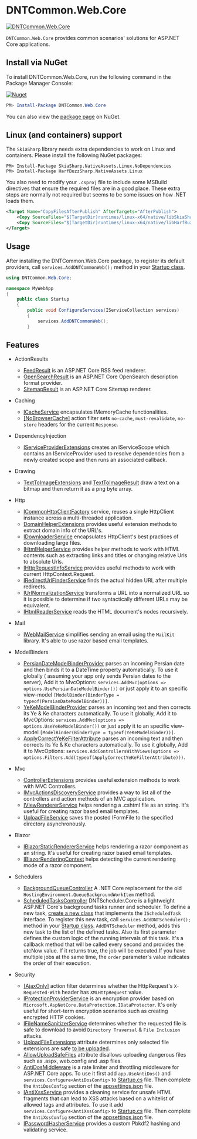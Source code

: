 # DNTCommon.Web.Core

[![DNTCommon.Web.Core](https://github.com/VahidN/DNTCommon.Web.Core/workflows/.NET%20Core%20Build/badge.svg)](https://github.com/VahidN/DNTCommon.Web.Core)

`DNTCommon.Web.Core` provides common scenarios' solutions for ASP.NET Core applications.

## Install via NuGet

To install DNTCommon.Web.Core, run the following command in the Package Manager Console:

[![Nuget](https://img.shields.io/nuget/v/DNTCommon.Web.Core)](http://www.nuget.org/packages/DNTCommon.Web.Core/)
```powershell
PM> Install-Package DNTCommon.Web.Core
```

You can also view the [package page](http://www.nuget.org/packages/DNTCommon.Web.Core/) on NuGet.

## Linux (and containers) support

The `SkiaSharp` library needs extra dependencies to work on Linux and containers. Please install the following NuGet
packages:

```
PM> Install-Package SkiaSharp.NativeAssets.Linux.NoDependencies
PM> Install-Package HarfBuzzSharp.NativeAssets.Linux
```

You also need to modify your `.csproj` file to include some MSBuild directives that ensure the required files are in a
good place. These extra steps are normally not required but seems to be some issues on how .NET loads them.

```xml
<Target Name="CopyFilesAfterPublish" AfterTargets="AfterPublish">
    <Copy SourceFiles="$(TargetDir)runtimes/linux-x64/native/libSkiaSharp.so" DestinationFolder="$([System.IO.Path]::GetFullPath('$(PublishDir)'))/bin/" />
    <Copy SourceFiles="$(TargetDir)runtimes/linux-x64/native/libHarfBuzzSharp.so" DestinationFolder="$([System.IO.Path]::GetFullPath('$(PublishDir)'))/bin/" />    
</Target>
```

## Usage

After installing the DNTCommon.Web.Core package, to register its default providers, call `services.AddDNTCommonWeb();`
method in
your [Startup class](https://github.com/VahidN/DNTCommon.Web.Core/tree/master/src/DNTCommon.Web.Core.TestWebApp/Startup.cs).

```csharp
using DNTCommon.Web.Core;

namespace MyWebApp
{
    public class Startup
    {
        public void ConfigureServices(IServiceCollection services)
        {
            services.AddDNTCommonWeb();
        }
```

## Features

- ActionResults

    - [FeedResult](https://github.com/VahidN/DNTCommon.Web.Core/tree/master/src/DNTCommon.Web.Core.TestWebApp/Controllers/FeedResultController.cs)
      is an ASP.NET Core RSS feed renderer.
    - [OpenSearchResult](https://github.com/VahidN/DNTCommon.Web.Core/tree/master/src/DNTCommon.Web.Core.TestWebApp/Controllers/OpenSearchController.cs)
      is an ASP.NET Core OpenSearch description format provider.
    - [SitemapResult](https://github.com/VahidN/DNTCommon.Web.Core/tree/master/src/DNTCommon.Web.Core.TestWebApp/Controllers/SitemapResultController.cs)
      is an ASP.NET Core Sitemap renderer.

- Caching

    - [ICacheService](https://github.com/VahidN/DNTCommon.Web.Core/tree/master/src/DNTCommon.Web.Core.TestWebApp/Controllers/CacheServiceController.cs)
      encapsulates IMemoryCache functionalities.
    - [[NoBrowserCache]](https://github.com/VahidN/DNTCommon.Web.Core/tree/master/src/DNTCommon.Web.Core.TestWebApp/Controllers/CacheManagerExtentionsController.cs)
      action filter sets `no-cache`, `must-revalidate`, `no-store` headers for the current `Response`.

- DependencyInjection

    - [IServiceProviderExtensions](https://github.com/VahidN/DNTCommon.Web.Core/tree/master/src/DNTCommon.Web.Core/DependencyInjection/IServiceProviderExtensions.cs)
      creates an IServiceScope which contains an IServiceProvider used to resolve dependencies from a newly created
      scope and then runs an associated callback.

- Drawing

    - [TextToImageExtensions](https://github.com/VahidN/DNTCommon.Web.Core/tree/master/src/DNTCommon.Web.Core.TestWebApp/Controllers/TextToImageController.cs)
      and [TextToImageResult](https://github.com/VahidN/DNTCommon.Web.Core/tree/master/src/DNTCommon.Web.Core.TestWebApp/Controllers/TextToImageController.cs)
      draw a text on a bitmap and then return it as a png byte array.

- Http

    - [ICommonHttpClientFactory](https://github.com/VahidN/DNTCommon.Web.Core/tree/master/src/DNTCommon.Web.Core.TestWebApp/Controllers/CommonHttpClientFactoryController.cs)
      service, reuses a single HttpClient instance across a multi-threaded application.
    - [DomainHelperExtensions](https://github.com/VahidN/DNTCommon.Web.Core/tree/master/src/DNTCommon.Web.Core.TestWebApp/Views/DomainHelperExtensions/Index.cshtml)
      provides useful extension methods to extract domain info of the URL's.
    - [IDownloaderService](https://github.com/VahidN/DNTCommon.Web.Core/tree/master/src/DNTCommon.Web.Core.TestWebApp/Controllers/DownloaderServiceController.cs)
      encapsulates HttpClient's best practices of downloading large files.
    - [IHtmlHelperService](https://github.com/VahidN/DNTCommon.Web.Core/tree/master/src/DNTCommon.Web.Core.Tests/HtmlHelperServiceTests.cs)
      provides helper methods to work with HTML contents such as extracting links and titles or changing relative Urls
      to absolute Urls.
    - [IHttpRequestInfoService](https://github.com/VahidN/DNTCommon.Web.Core/tree/master/src/DNTCommon.Web.Core.TestWebApp/Views/HttpRequestInfo/Index.cshtml)
      provides useful methods to work with current HttpContext.Request.
    - [IRedirectUrlFinderService](https://github.com/VahidN/DNTCommon.Web.Core/tree/master/src/DNTCommon.Web.Core.TestWebApp/Controllers/RedirectUrlFinderServiceController.cs)
      finds the actual hidden URL after multiple redirects.
    - [IUrlNormalizationService](https://github.com/VahidN/DNTCommon.Web.Core/tree/master/src/DNTCommon.Web.Core.Tests/UrlNormalizationServiceTests.cs)
      transforms a URL into a normalized URL so it is possible to determine if two syntactically different URLs may be
      equivalent.
    - [IHtmlReaderService](https://github.com/VahidN/DNTCommon.Web.Core/tree/master/src/DNTCommon.Web.Core.Tests/HtmlReaderServiceTests.cs)
      reads the HTML document's nodes recursively.

- Mail

    - [IWebMailService](https://github.com/VahidN/DNTCommon.Web.Core/tree/master/src/DNTCommon.Web.Core.TestWebApp/Controllers/WebMailServiceController.cs)
      simplifies sending an email using the `MailKit` library. It's able to use razor based email templates.

- ModelBinders

    - [PersianDateModelBinderProvider](https://github.com/VahidN/DNTCommon.Web.Core/tree/master/src/DNTCommon.Web.Core.TestWebApp/Views/PersianDateModelBinder/Index.cshtml)
      parses an incoming Persian date and then binds it to a DateTime property automatically. To use it globally (
      assuming your app only sends Persian dates to the server), Add it to
      MvcOptions: `services.AddMvc(options => options.UsePersianDateModelBinder())` or just apply it to an specific
      view-model `[ModelBinder(BinderType = typeof(PersianDateModelBinder))]`.
    - [YeKeModelBinderProvider](https://github.com/VahidN/DNTCommon.Web.Core/tree/master/src/DNTCommon.Web.Core.TestWebApp/Views/YeKeModelBinder/Index.cshtml)
      parses an incoming text and then corrects its Ye & Ke characters automatically. To use it globally, Add it to
      MvcOptions: `services.AddMvc(options => options.UseYeKeModelBinder())` or just apply it to an specific
      view-model `[ModelBinder(BinderType = typeof(YeKeModelBinder))]`.
    - [ApplyCorrectYeKeFilterAttribute](https://github.com/VahidN/DNTCommon.Web.Core/tree/master/src/DNTCommon.Web.Core.TestWebApp/Views/YeKeModelBinder/Index.cshtml)
      parses an incoming text and then corrects its Ye & Ke characters automatically. To use it globally, Add it to
      MvcOptions: `services.AddControllersWithViews(options => options.Filters.Add(typeof(ApplyCorrectYeKeFilterAttribute)))`.


- Mvc

    - [ControllerExtensions](https://github.com/VahidN/DNTCommon.Web.Core/tree/master/src/DNTCommon.Web.Core.TestWebApp/Controllers/ControllerExtensionsController.cs)
      provides useful extension methods to work with MVC Controllers.
    - [IMvcActionsDiscoveryService](https://github.com/VahidN/DNTCommon.Web.Core/tree/master/src/DNTCommon.Web.Core.TestWebApp/Controllers/MvcActionsDiscoveryController.cs)
      provides a way to list all of the controllers and action methods of an MVC application.
    - [IViewRendererService](https://github.com/VahidN/DNTCommon.Web.Core/tree/master/src/DNTCommon.Web.Core.TestWebApp/Controllers/ViewRendererServiceController.cs)
      helps rendering a .cshtml file as an string. It's useful for creating razor based email templates.
    - [UploadFileService](https://github.com/VahidN/DNTCommon.Web.Core/tree/master/src/DNTCommon.Web.Core.TestWebApp/Controllers/AllowUploadSafeFilesController.cs)
      saves the posted IFormFile to the specified directory asynchronously.


- Blazor

    - [IBlazorStaticRendererService](https://github.com/VahidN/DNTCommon.Web.Core/tree/master/src/DNTCommon.Web.Core/Blazor/IBlazorStaticRendererService.cs)
      helps rendering a razor component as an string. It's useful for creating razor based email templates.
    - [IBlazorRenderingContext](https://github.com/VahidN/DNTCommon.Web.Core/tree/master/src/DNTCommon.Web.Core/Blazor/IBlazorRenderingContext.cs)
      helps detecting the current rendering mode of a razor component.


- Schedulers

    - [BackgroundQueueController](https://github.com/VahidN/DNTCommon.Web.Core/tree/master/src/DNTCommon.Web.Core.TestWebApp/Controllers/BackgroundQueueController.cs)
      A .NET Core replacement for the old `HostingEnvironment.QueueBackgroundWorkItem` method.
    - [ScheduledTasksController](https://github.com/VahidN/DNTCommon.Web.Core/tree/master/src/DNTCommon.Web.Core.TestWebApp/Controllers/ScheduledTasksController.cs)
      DNTScheduler.Core is a lightweight ASP.NET Core's background tasks runner and scheduler. To define a new
      task, [create a new class](https://github.com/VahidN/DNTCommon.Web.Core/tree/master/src/DNTCommon.Web.Core.TestWebApp/ScheduledTasks/)
      that implements the `IScheduledTask` interface. To register this new task, call `services.AddDNTScheduler();`
      method in
      your [Startup class](https://github.com/VahidN/DNTCommon.Web.Core/tree/master/src/DNTCommon.Web.Core.TestWebApp/Startup.cs). `AddDNTScheduler`
      method, adds this new task to the list of the defined tasks. Also its first parameter defines the custom logic of
      the running intervals of this task. It's a callback method that will be called every second and provides the
      utcNow value. If it returns true, the job will be executed.If you have multiple jobs at the same time, the `order`
      parameter's value indicates the order of their execution.

- Security
    - [[AjaxOnly]](https://github.com/VahidN/DNTCommon.Web.Core/tree/master/src/DNTCommon.Web.Core.TestWebApp/Controllers/AjaxExtensionsController.cs)
      action filter determines whether the HttpRequest's `X-Requested-With` header has `XMLHttpRequest` value.
    - [IProtectionProviderService](https://github.com/VahidN/DNTCommon.Web.Core/tree/master/src/DNTCommon.Web.Core.TestWebApp/Controllers/ProtectionProviderServiceController.cs)
      is an encryption provider based on `Microsoft.AspNetCore.DataProtection.IDataProtector`. It's only useful for
      short-term encryption scenarios such as creating encrypted HTTP cookies.
    - [IFileNameSanitizerService](https://github.com/VahidN/DNTCommon.Web.Core/tree/master/src/DNTCommon.Web.Core.TestWebApp/Controllers/FileNameSanitizerServiceController.cs)
      determines whether the requested file is safe to download to avoid `Directory Traversal` & `File Inclusion`
      attacks.
    - [UploadFileExtensions](https://github.com/VahidN/DNTCommon.Web.Core/tree/master/src/DNTCommon.Web.Core.TestWebApp/Models/UserFileViewModel.cs)
      attribute determines only selected file extensions are
      safe [to be uploaded](https://github.com/VahidN/DNTCommon.Web.Core/tree/master/src/DNTCommon.Web.Core.TestWebApp/Controllers/UploadFileExtensionsController.cs).
    - [AllowUploadSafeFiles](https://github.com/VahidN/DNTCommon.Web.Core/tree/master/src/DNTCommon.Web.Core.TestWebApp/Models/UserFileViewModel.cs)
      attribute disallows uploading dangerous files such as .aspx, web.config and .asp files.
    - [AntiDosMiddleware](https://github.com/VahidN/DNTCommon.Web.Core/tree/master/src/DNTCommon.Web.Core.TestWebApp/Startup.cs)
      is a rate limiter and throttling middleware for ASP.NET Core apps. To use it first add `app.UseAntiDos()`
      and `services.Configure<AntiDosConfig>`
      to [Startup.cs](https://github.com/VahidN/DNTCommon.Web.Core/tree/master/src/DNTCommon.Web.Core.TestWebApp/Startup.cs)
      file. Then complete the `AntiDosConfig` section of
      the [appsettings.json](https://github.com/VahidN/DNTCommon.Web.Core/tree/master/src/DNTCommon.Web.Core.TestWebApp/appsettings.json)
      file.
    - [IAntiXssService](https://github.com/VahidN/DNTCommon.Web.Core/tree/master/src/DNTCommon.Web.Core.TestWebApp/Controllers/AntiXssController.cs)
      provides a cleaning service for unsafe HTML fragments that can lead to XSS attacks based on a whitelist of allowed
      tags and attributes. To use it add `services.Configure<AntiXssConfig>`
      to [Startup.cs](https://github.com/VahidN/DNTCommon.Web.Core/tree/master/src/DNTCommon.Web.Core.TestWebApp/Startup.cs)
      file. Then complete the `AntiXssConfig` section of
      the [appsettings.json](https://github.com/VahidN/DNTCommon.Web.Core/tree/master/src/DNTCommon.Web.Core.TestWebApp/appsettings.json)
      file.
    - [IPasswordHasherService](src/DNTCommon.Web.Core.Tests/PasswordHasherServiceTests.cs) provides a custom Pbkdf2
      hashing and validating service.
